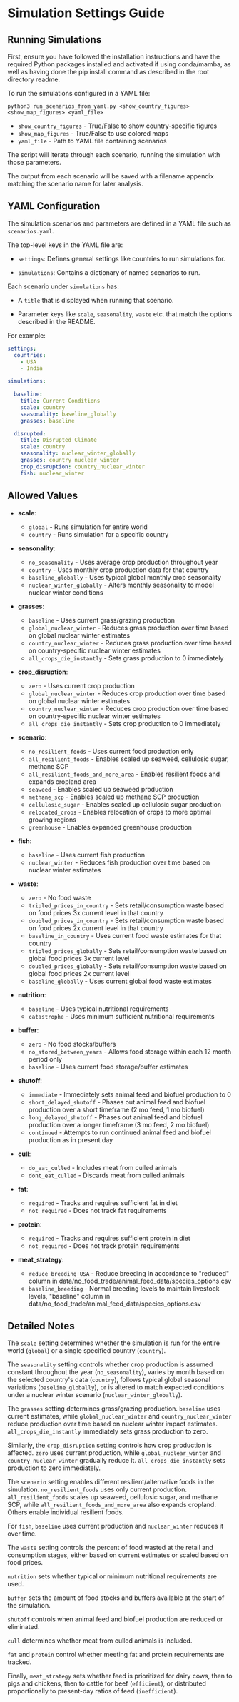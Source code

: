 # Simulation Settings Guide

## Running Simulations

First, ensure you have followed the installation instructions and have the required Python packages installed and activated if using conda/mamba, as well as having done the pip install command as described in the root directory readme.

To run the simulations configured in a YAML file:

```
python3 run_scenarios_from_yaml.py <show_country_figures> <show_map_figures> <yaml_file> 
```

- `show_country_figures` - True/False to show country-specific figures
- `show_map_figures` - True/False to use colored maps
- `yaml_file` - Path to YAML file containing scenarios

The script will iterate through each scenario, running the simulation with those parameters.

The output from each scenario will be saved with a filename appendix matching the scenario name for later analysis.

## YAML Configuration

The simulation scenarios and parameters are defined in a YAML file such as `scenarios.yaml`. 

The top-level keys in the YAML file are:

- `settings`: Defines general settings like countries to run simulations for.

- `simulations`: Contains a dictionary of named scenarios to run.

Each scenario under `simulations` has:

- A `title` that is displayed when running that scenario.

- Parameter keys like `scale`, `seasonality`, `waste` etc. that match the options described in the README.

For example:

```yaml
settings:
  countries:
    - USA
    - India

simulations:

  baseline:
    title: Current Conditions
    scale: country
    seasonality: baseline_globally
    grasses: baseline

  disrupted:  
    title: Disrupted Climate 
    scale: country
    seasonality: nuclear_winter_globally
    grasses: country_nuclear_winter
    crop_disruption: country_nuclear_winter
    fish: nuclear_winter
```

## Allowed Values

- **scale**: 
  - `global` - Runs simulation for entire world
  - `country` - Runs simulation for a specific country

- **seasonality**:
  - `no_seasonality` - Uses average crop production throughout year
  - `country` - Uses monthly crop production data for that country
  - `baseline_globally` - Uses typical global monthly crop seasonality
  - `nuclear_winter_globally` - Alters monthly seasonality to model nuclear winter conditions

- **grasses**:
  - `baseline` - Uses current grass/grazing production
  - `global_nuclear_winter` - Reduces grass production over time based on global nuclear winter estimates
  - `country_nuclear_winter` - Reduces grass production over time based on country-specific nuclear winter estimates
  - `all_crops_die_instantly` - Sets grass production to 0 immediately

- **crop_disruption**:
  - `zero` - Uses current crop production
  - `global_nuclear_winter` - Reduces crop production over time based on global nuclear winter estimates
  - `country_nuclear_winter` - Reduces crop production over time based on country-specific nuclear winter estimates
  - `all_crops_die_instantly` - Sets crop production to 0 immediately
  
- **scenario**:
  - `no_resilient_foods` - Uses current food production only
  - `all_resilient_foods` - Enables scaled up seaweed, cellulosic sugar, methane SCP
  - `all_resilient_foods_and_more_area` - Enables resilient foods and expands cropland area
  - `seaweed` - Enables scaled up seaweed production
  - `methane_scp` - Enables scaled up methane SCP production
  - `cellulosic_sugar` - Enables scaled up cellulosic sugar production
  - `relocated_crops` - Enables relocation of crops to more optimal growing regions
  - `greenhouse` - Enables expanded greenhouse production
  
- **fish**:
  - `baseline` - Uses current fish production
  - `nuclear_winter` - Reduces fish production over time based on nuclear winter estimates
  
- **waste**:
  - `zero` - No food waste
  - `tripled_prices_in_country` - Sets retail/consumption waste based on food prices 3x current level in that country
  - `doubled_prices_in_country` - Sets retail/consumption waste based on food prices 2x current level in that country
  - `baseline_in_country` - Uses current food waste estimates for that country
  - `tripled_prices_globally` - Sets retail/consumption waste based on global food prices 3x current level
  - `doubled_prices_globally` - Sets retail/consumption waste based on global food prices 2x current level
  - `baseline_globally` - Uses current global food waste estimates
  
- **nutrition**:
  - `baseline` - Uses typical nutritional requirements
  - `catastrophe` - Uses minimum sufficient nutritional requirements
  
- **buffer**:
  - `zero` - No food stocks/buffers 
  - `no_stored_between_years` - Allows food storage within each 12 month period only
  - `baseline` - Uses current food storage/buffer estimates
  
- **shutoff**:
  - `immediate` - Immediately sets animal feed and biofuel production to 0
  - `short_delayed_shutoff` - Phases out animal feed and biofuel production over a short timeframe (2 mo feed, 1 mo biofuel)
  - `long_delayed_shutoff` - Phases out animal feed and biofuel production over a longer timeframe (3 mo feed, 2 mo biofuel)
  - `continued` - Attempts to run continued animal feed and biofuel production as in present day
  
- **cull**:
  - `do_eat_culled` - Includes meat from culled animals
  - `dont_eat_culled` - Discards meat from culled animals
  
- **fat**:
  - `required` - Tracks and requires sufficient fat in diet
  - `not_required` - Does not track fat requirements
  
- **protein**:
  - `required` - Tracks and requires sufficient protein in diet
  - `not_required` - Does not track protein requirements

- **meat_strategy**:
  - `reduce_breeding_USA` - Reduce breeding in accordance to "reduced" column in data/no_food_trade/animal_feed_data/species_options.csv
  - `baseline_breeding` - Normal breeding levels to maintain livestock levels, "baseline" column in data/no_food_trade/animal_feed_data/species_options.csv

## Detailed Notes

The `scale` setting determines whether the simulation is run for the entire world (`global`) or a single specified country (`country`).

The `seasonality` setting controls whether crop production is assumed constant throughout the year (`no_seasonality`), varies by month based on the selected country's data (`country`), follows typical global seasonal variations (`baseline_globally`), or is altered to match expected conditions under a nuclear winter scenario (`nuclear_winter_globally`).

The `grasses` setting determines grass/grazing production. `baseline` uses current estimates, while `global_nuclear_winter` and `country_nuclear_winter` reduce production over time based on nuclear winter impact estimates. `all_crops_die_instantly` immediately sets grass production to zero.

Similarly, the `crop_disruption` setting controls how crop production is affected. `zero` uses current production, while `global_nuclear_winter` and `country_nuclear_winter` gradually reduce it. `all_crops_die_instantly` sets production to zero immediately.

The `scenario` setting enables different resilient/alternative foods in the simulation. `no_resilient_foods` uses only current production. `all_resilient_foods` scales up seaweed, cellulosic sugar, and methane SCP, while `all_resilient_foods_and_more_area` also expands cropland. Others enable individual resilient foods.

For `fish`, `baseline` uses current production and `nuclear_winter` reduces it over time.

The `waste` setting controls the percent of food wasted at the retail and consumption stages, either based on current estimates or scaled based on food prices.

`nutrition` sets whether typical or minimum nutritional requirements are used.

`buffer` sets the amount of food stocks and buffers available at the start of the simulation.

`shutoff` controls when animal feed and biofuel production are reduced or eliminated.

`cull` determines whether meat from culled animals is included.

`fat` and `protein` control whether meeting fat and protein requirements are tracked.

Finally, `meat_strategy` sets whether feed is prioritized for dairy cows, then to pigs and chickens, then to cattle for beef (`efficient`), or distributed proportionally to present-day ratios of feed (`inefficient`).
